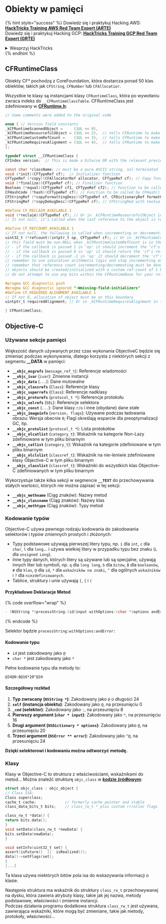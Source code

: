 # Obiekty w pamięci

{% hint style="success" %}
Dowiedz się i praktykuj Hacking AWS:<img src="/.gitbook/assets/arte.png" alt="" data-size="line">[**HackTricks Training AWS Red Team Expert (ARTE)**](https://training.hacktricks.xyz/courses/arte)<img src="/.gitbook/assets/arte.png" alt="" data-size="line">\
Dowiedz się i praktykuj Hacking GCP: <img src="/.gitbook/assets/grte.png" alt="" data-size="line">[**HackTricks Training GCP Red Team Expert (GRTE)**<img src="/.gitbook/assets/grte.png" alt="" data-size="line">](https://training.hacktricks.xyz/courses/grte)

<details>

<summary>Wesprzyj HackTricks</summary>

* Sprawdź [**plany subskrypcyjne**](https://github.com/sponsors/carlospolop)!
* **Dołącz do** 💬 [**grupy Discord**](https://discord.gg/hRep4RUj7f) lub [**grupy telegramowej**](https://t.me/peass) lub **śledź** nas na **Twitterze** 🐦 [**@hacktricks\_live**](https://twitter.com/hacktricks\_live)**.**
* **Udostępnij sztuczki hakerskie, przesyłając PR-y do** [**HackTricks**](https://github.com/carlospolop/hacktricks) i [**HackTricks Cloud**](https://github.com/carlospolop/hacktricks-cloud) na githubie.

</details>
{% endhint %}

## CFRuntimeClass

Obiekty CF\* pochodzą z CoreFoundation, która dostarcza ponad 50 klas obiektów, takich jak `CFString`, `CFNumber` lub `CFAllocatior`.

Wszystkie te klasy są instancjami klasy `CFRuntimeClass`, która po wywołaniu zwraca indeks do `__CFRuntimeClassTable`. CFRuntimeClass jest zdefiniowany w [**CFRuntime.h**](https://opensource.apple.com/source/CF/CF-1153.18/CFRuntime.h.auto.html):
```objectivec
// Some comments were added to the original code

enum { // Version field constants
_kCFRuntimeScannedObject =     (1UL << 0),
_kCFRuntimeResourcefulObject = (1UL << 2),  // tells CFRuntime to make use of the reclaim field
_kCFRuntimeCustomRefCount =    (1UL << 3),  // tells CFRuntime to make use of the refcount field
_kCFRuntimeRequiresAlignment = (1UL << 4),  // tells CFRuntime to make use of the requiredAlignment field
};

typedef struct __CFRuntimeClass {
CFIndex version;  // This is made a bitwise OR with the relevant previous flags

const char *className; // must be a pure ASCII string, nul-terminated
void (*init)(CFTypeRef cf);  // Initializer function
CFTypeRef (*copy)(CFAllocatorRef allocator, CFTypeRef cf); // Copy function, taking CFAllocatorRef and CFTypeRef to copy
void (*finalize)(CFTypeRef cf); // Finalizer function
Boolean (*equal)(CFTypeRef cf1, CFTypeRef cf2); // Function to be called by CFEqual()
CFHashCode (*hash)(CFTypeRef cf); // Function to be called by CFHash()
CFStringRef (*copyFormattingDesc)(CFTypeRef cf, CFDictionaryRef formatOptions); // Provides a CFStringRef with a textual description of the object// return str with retain
CFStringRef (*copyDebugDesc)(CFTypeRef cf);	// CFStringRed with textual description of the object for CFCopyDescription

#define CF_RECLAIM_AVAILABLE 1
void (*reclaim)(CFTypeRef cf); // Or in _kCFRuntimeResourcefulObject in the .version to indicate this field should be used
// It not null, it's called when the last reference to the object is released

#define CF_REFCOUNT_AVAILABLE 1
// If not null, the following is called when incrementing or decrementing reference count
uint32_t (*refcount)(intptr_t op, CFTypeRef cf); // Or in _kCFRuntimeCustomRefCount in the .version to indicate this field should be used
// this field must be non-NULL when _kCFRuntimeCustomRefCount is in the .version field
// - if the callback is passed 1 in 'op' it should increment the 'cf's reference count and return 0
// - if the callback is passed 0 in 'op' it should return the 'cf's reference count, up to 32 bits
// - if the callback is passed -1 in 'op' it should decrement the 'cf's reference count; if it is now zero, 'cf' should be cleaned up and deallocated (the finalize callback above will NOT be called unless the process is running under GC, and CF does not deallocate the memory for you; if running under GC, finalize should do the object tear-down and free the object memory); then return 0
// remember to use saturation arithmetic logic and stop incrementing and decrementing when the ref count hits UINT32_MAX, or you will have a security bug
// remember that reference count incrementing/decrementing must be done thread-safely/atomically
// objects should be created/initialized with a custom ref-count of 1 by the class creation functions
// do not attempt to use any bits within the CFRuntimeBase for your reference count; store that in some additional field in your CF object

#pragma GCC diagnostic push
#pragma GCC diagnostic ignored "-Wmissing-field-initializers"
#define CF_REQUIRED_ALIGNMENT_AVAILABLE 1
// If not 0, allocation of object must be on this boundary
uintptr_t requiredAlignment; // Or in _kCFRuntimeRequiresAlignment in the .version field to indicate this field should be used; the allocator to _CFRuntimeCreateInstance() will be ignored in this case; if this is less than the minimum alignment the system supports, you'll get higher alignment; if this is not an alignment the system supports (e.g., most systems will only support powers of two, or if it is too high), the result (consequences) will be up to CF or the system to decide

} CFRuntimeClass;
```
## Objective-C

### Używane sekcje pamięci

Większość danych używanych przez czas wykonania ObjectiveC będzie się zmieniać podczas wykonywania, dlatego korzysta z niektórych sekcji z segmentu **\_\_DATA** w pamięci:

- **`__objc_msgrefs`** (`message_ref_t`): Referencje wiadomości
- **`__objc_ivar`** (`ivar`): Zmienne instancji
- **`__objc_data`** (`...`): Dane mutowalne
- **`__objc_classrefs`** (`Class`): Referencje klasy
- **`__objc_superrefs`** (`Class`): Referencje nadklasy
- **`__objc_protorefs`** (`protocol_t *`): Referencje protokołu
- **`__objc_selrefs`** (`SEL`): Referencje selektora
- **`__objc_const`** (`...`): Dane klasy `r/o` i inne (obydane) dane stałe
- **`__objc_imageinfo`** (`version, flags`): Używane podczas ładowania obrazu: Wersja obecnie `0`; Flagi określają wsparcie dla preoptymalizacji GC, itp.
- **`__objc_protolist`** (`protocol_t *`): Lista protokołów
- **`__objc_nlcatlist`** (`category_t`): Wskaźnik na kategorie Non-Lazy zdefiniowane w tym pliku binarnym
- **`__objc_catlist`** (`category_t`): Wskaźnik na kategorie zdefiniowane w tym pliku binarnym
- **`__objc_nlclslist`** (`classref_t`): Wskaźnik na nie-leniwie zdefiniowane klasy Objective-C w tym pliku binarnym
- **`__objc_classlist`** (`classref_t`): Wskaźniki do wszystkich klas Objective-C zdefiniowanych w tym pliku binarnym

Wykorzystuje także kilka sekcji w segmencie **`__TEXT`** do przechowywania stałych wartości, których nie można zapisać w tej sekcji:

- **`__objc_methname`** (Ciąg znaków): Nazwy metod
- **`__objc_classname`** (Ciąg znaków): Nazwy klas
- **`__objc_methtype`** (Ciąg znaków): Typy metod

### Kodowanie typów

Objective-C używa pewnego rodzaju kodowania do zakodowania selektorów i typów zmiennych prostych i złożonych:

- Typy podstawowe używają pierwszej litery typu, np. `i` dla `int`, `c` dla `char`, `l` dla `long`... i używa wielkiej litery w przypadku typu bez znaku (`L` dla `unsigned Long`).
- Inne typy danych, których litery są używane lub są specjalne, używają innych liter lub symboli, np. `q` dla `long long`, `b` dla `bitów`, `B` dla `booleanów`, `#` dla `klas`, `@` dla `id`, `*` dla `wskaźników na znaki`, `^` dla ogólnych `wskaźników` i `?` dla `niezdefiniowanych`.
- Tablice, struktury i unie używają `[`, `{` i `(`

#### Przykładowe Deklaracje Metod

{% code overflow="wrap" %}
```objectivec
- (NSString *)processString:(id)input withOptions:(char *)options andError:(id)error;
```
{% endcode %}

Selektor będzie `processString:withOptions:andError:`

#### Kodowanie typu

* `id` jest zakodowany jako `@`
* `char *` jest zakodowany jako `*`

Pełne kodowanie typu dla metody to:
```less
@24@0:8@16*20^@24
```
#### Szczegółowy rozkład

1. **Typ zwracany (`NSString *`)**: Zakodowany jako `@` o długości 24
2. **`self` (instancja obiektu)**: Zakodowany jako `@`, na przesunięciu 0
3. **`_cmd` (selektor)**: Zakodowany jako `:`, na przesunięciu 8
4. **Pierwszy argument (`char * input`)**: Zakodowany jako `*`, na przesunięciu 16
5. **Drugi argument (`NSDictionary * options`)**: Zakodowany jako `@`, na przesunięciu 20
6. **Trzeci argument (`NSError ** error`)**: Zakodowany jako `^@`, na przesunięciu 24

**Dzięki selektorowi i kodowaniu można odtworzyć metodę.**

### **Klasy**

Klasy w Objective-C to struktura z właściwościami, wskaźnikami do metod... Można znaleźć strukturę `objc_class` w [**kodzie źródłowym**](https://opensource.apple.com/source/objc4/objc4-756.2/runtime/objc-runtime-new.h.auto.html):
```objectivec
struct objc_class : objc_object {
// Class ISA;
Class superclass;
cache_t cache;             // formerly cache pointer and vtable
class_data_bits_t bits;    // class_rw_t * plus custom rr/alloc flags

class_rw_t *data() {
return bits.data();
}
void setData(class_rw_t *newData) {
bits.setData(newData);
}

void setInfo(uint32_t set) {
assert(isFuture()  ||  isRealized());
data()->setFlags(set);
}
[...]
```
Ta klasa używa niektórych bitów pola isa do wskazywania informacji o klasie.

Następnie struktura ma wskaźnik do struktury `class_ro_t` przechowywanej na dysku, która zawiera atrybuty klasy, takie jak jej nazwa, metody podstawowe, właściwości i zmienne instancji.\
Podczas działania programu dodatkowa struktura `class_rw_t` jest używana, zawierająca wskaźniki, które mogą być zmieniane, takie jak metody, protokoły, właściwości...
